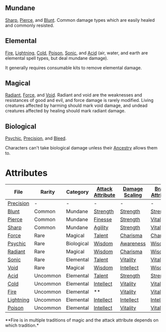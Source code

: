 ## Mundane  
  
[Sharp](./Sharp.md), [Pierce](./Pierce.md), and [Blunt](./Blunt.md). Common damage types which are easily healed and commonly resisted.  
  
## Elemental  
  
[Fire](./Fire.md), [Lightning](./Lightning.md), [Cold](./Cold.md), [Poison](./Poison.md), [Sonic](./Sonic.md), and [Acid](./Acid.md) (air, water, and earth are elemental spell types, but deal mundane damage).  
  
It generally requires consumable kits to remove elemental damage.  
  
## Magical  
  
[Radiant](./Radiant.md), [Force](./Force.md), and [Void](./Void.md). Radiant and void are the weaknesses and resistances of good and evil, and force damage is rarely modified. Living creatures affected by harming should mark void damage, and undead creatures affected by healing should mark radiant damage.  
  
## Biological  
  
[Psychic](./Psychic.md), [Precision](./Precision.md), and [Bleed](Bleed.md).  
  
Characters can't take biological damage unless their [Ancestry](Ancestry.md) allows them to.  
  
# Attributes  
  
| File                        | Rarity   | Category   | [Attack Attribute](Attack%20Attribute.md)        | [Damage Scaling](Damage%20Scaling.md)          | [Brace Attribute](Brace%20Attribute.md)         | [Avoid Attribute](Avoid%20Attribute.md)         |  
| --------------------------- | -------- | ---------- | --------------------------- | --------------------------- | --------------------------- | --------------------------- |  
| [Precision](./Precision.md) | \-       | \-         | \-                          | \-                          | \-                          | \-                          |  
| [Blunt](./Blunt.md)         | Common   | Mundane    | [Strength](./Strength.md)   | [Strength](./Strength.md)   | [Strength](./Strength.md)   | [Agility](./Agility.md)     |  
| [Pierce](./Pierce.md)       | Common   | Mundane    | [Finesse](./Finesse.md)     | [Strength](./Strength.md)   | [Vitality](./Vitality.md)   | [Agility](./Agility.md)     |  
| [Sharp](./Sharp.md)         | Common   | Mundane    | [Agility](./Agility.md)     | [Strength](./Strength.md)   | [Vitality](./Vitality.md)   | [Agility](./Agility.md)     |  
| [Force](./Force.md)         | Rare     | Magical    | [Talent](./Talent.md)       | [Charisma](./Charisma.md)   | [Charisma](./Charisma.md)   | [Talent](./Talent.md)       |  
| [Psychic](./Psychic.md)     | Rare     | Biological | [Wisdom](./Wisdom.md)       | [Awareness](./Awareness.md) | [Wisdom](./Wisdom.md)       | [Intellect](./Intellect.md) |  
| [Radiant](./Radiant.md)     | Rare     | Magical    | [Wisdom](./Wisdom.md)       | [Charisma](./Charisma.md)   | [Wisdom](./Wisdom.md)       | [Charisma](./Charisma.md)   |  
| [Sonic](./Sonic.md)         | Rare     | Elemental  | [Talent](./Talent.md)       | [Vitality](./Vitality.md)   | [Vitality](./Vitality.md)   | [Awareness](./Awareness.md) |  
| [Void](./Void.md)           | Rare     | Magical    | [Wisdom](./Wisdom.md)       | [Intellect](./Intellect.md) | [Wisdom](./Wisdom.md)       | [Intellect](./Intellect.md) |  
| [Acid](./Acid.md)           | Uncommon | Elemental  | [Talent](./Talent.md)       | [Strength](./Strength.md)   | [Strength](./Strength.md)   | [Finesse](./Finesse.md)     |  
| [Cold](./Cold.md)           | Uncommon | Elemental  | [Intellect](./Intellect.md) | [Vitality](./Vitality.md)   | [Vitality](./Vitality.md)   | [Finesse](./Finesse.md)     |  
| [Fire](./Fire.md)           | Uncommon | Elemental  | \*\*                        | [Vitality](./Vitality.md)   | [Vitality](./Vitality.md)   | [Agility](./Agility.md)     |  
| [Lightning](./Lightning.md) | Uncommon | Elemental  | [Intellect](./Intellect.md) | [Intellect](./Intellect.md) | [Intellect](./Intellect.md) | [Awareness](./Awareness.md) |  
| [Poison](./Poison.md)       | Uncommon | Elemental  | [Intellect](./Intellect.md) | [Vitality](./Vitality.md)   | [Vitality](./Vitality.md)   | [Talent](./Talent.md)       |  
  
\*\*Fire is in multiple traditions of magic and the attack attribute depends on which tradition.*  
  
